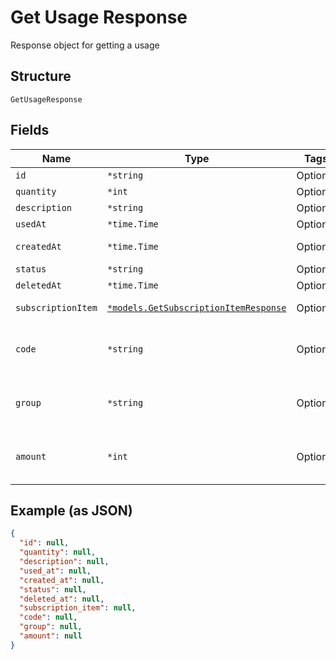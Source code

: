 
# Get Usage Response

Response object for getting a usage

## Structure

`GetUsageResponse`

## Fields

| Name | Type | Tags | Description |
|  --- | --- | --- | --- |
| `id` | `*string` | Optional | Id |
| `quantity` | `*int` | Optional | Quantity |
| `description` | `*string` | Optional | Description |
| `usedAt` | `*time.Time` | Optional | Used at |
| `createdAt` | `*time.Time` | Optional | Creation date |
| `status` | `*string` | Optional | Status |
| `deletedAt` | `*time.Time` | Optional | - |
| `subscriptionItem` | [`*models.GetSubscriptionItemResponse`](../../doc/models/get-subscription-item-response.md) | Optional | Subscription item |
| `code` | `*string` | Optional | Identification code in the client system |
| `group` | `*string` | Optional | Identification group in the client system |
| `amount` | `*int` | Optional | Field used in item scheme type 'Percent' |

## Example (as JSON)

```json
{
  "id": null,
  "quantity": null,
  "description": null,
  "used_at": null,
  "created_at": null,
  "status": null,
  "deleted_at": null,
  "subscription_item": null,
  "code": null,
  "group": null,
  "amount": null
}
```


